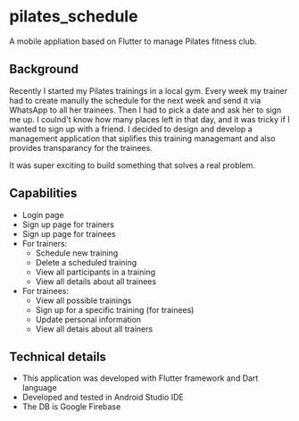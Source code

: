 # pilates_schedule
A mobile appliation based on Flutter to manage Pilates fitness club.

## Background
Recently I started my Pilates trainings in a local gym. Every week my trainer had to create manully the schedule for the next week and send it via WhatsApp to all her trainees. Then I had to pick a date and ask her to sign me up. I coulnd't know how many places left in that day, and it was tricky if I wanted to sign up with a friend. I decided to design and develop a management application that siplifies this training managemant and also provides transparancy for the trainees.

It was super exciting to build something that solves a real problem.

## Capabilities
* Login page
* Sign up page for trainers
* Sign up page for trainees
* For trainers:
  * Schedule new training
  * Delete a scheduled training
  * View all participants in a training
  * View all details about all trainees
* For trainees:
  * View all possible trainings
  * Sign up for a specific training (for trainees)
  * Update personal information
  * View all detais about all trainers

## Technical details
* This application was developed with Flutter framework and Dart language
* Developed and tested in Android Studio IDE
* The DB is Google Firebase
